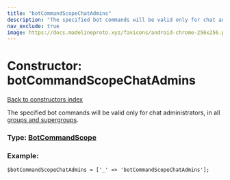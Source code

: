 ```yaml
---
title: "botCommandScopeChatAdmins"
description: "The specified bot commands will be valid only for chat administrators, in all groups and supergroups."
nav_exclude: true
image: https://docs.madelineproto.xyz/favicons/android-chrome-256x256.png
---
```

# Constructor: botCommandScopeChatAdmins  
[Back to constructors index](/API_docs/constructors/index.html)



The specified bot commands will be valid only for chat administrators, in all [groups and supergroups](https://core.telegram.org/api/channel).




### Type: [BotCommandScope](/API_docs/types/BotCommandScope.html)


### Example:

```
$botCommandScopeChatAdmins = ['_' => 'botCommandScopeChatAdmins'];
```  
